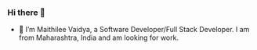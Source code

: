 ### Hi there 👋
- 🔭 I’m Maithilee Vaidya, a Software Developer/Full Stack Developer. I am from Maharashtra, India and am looking for work. 
<!--
**maithileev/maithileev** is a ✨ _special_ ✨ repository because its `README.md` (this file) appears on your GitHub profile.

Here are some ideas to get you started:


- 🌱 I’m currently learning ...
- 👯 I’m looking to collaborate on ...
- 🤔 I’m looking for help with ...
- 💬 Ask me about ...
- 📫 How to reach me: ...
- 😄 Pronouns: ...
- ⚡ Fun fact: ...
-->

